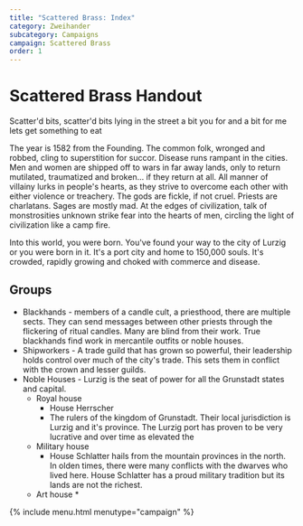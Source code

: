 ```yaml
--- 
title: "Scattered Brass: Index"
category: Zweihander
subcategory: Campaigns
campaign: Scattered Brass
order: 1
---
```


# Scattered Brass Handout
 
Scatter'd bits, scatter'd bits
    lying in the street
a bit you for and a bit for me
    lets get something to eat

The year is 1582 from the Founding. The common folk, wronged and robbed, cling to superstition for succor. Disease runs rampant in the cities. Men and women are shipped off to wars in far away lands, only to return mutilated, traumatized and broken... if they return at all. All manner of villainy lurks in people's hearts, as they strive to overcome each other with either violence or treachery. The gods are fickle, if not cruel. Priests are charlatans. Sages are mostly mad. At the edges of civilization, talk of monstrosities unknown strike fear into the hearts of men, circling the light of civilization like a camp fire.

Into this world, you were born. You've found your way to the city of Lurzig or you were born in it. It's a port city and home to 150,000 souls. It's crowded, rapidly growing and choked with commerce and disease. 

## Groups

* Blackhands - members of a candle cult, a priesthood, there are multiple sects. They can send messages between other priests through the flickering of ritual candles. Many are blind from their work. True blackhands find work in mercantile outfits or noble houses.
* Shipworkers - A trade guild that has grown so powerful, their leadership holds control over much of the city's trade. This sets them in conflict with the crown and lesser guilds.
* Noble Houses - Lurzig is the seat of power for all the Grunstadt states and capital.
  * Royal house
    * House Herrscher
    * The rulers of the kingdom of Grunstadt. Their local jurisdiction is Lurzig and it's province. The Lurzig port has proven to be very lucrative and over time as elevated the 
  * Military house
    * House Schlatter hails from the mountain provinces in the north. In olden times, there were many conflicts with the dwarves who lived here. House Schlatter has a proud military tradition but its lands are not the richest. 
  * Art house
    * 


{% include menu.html menutype="campaign" %}
